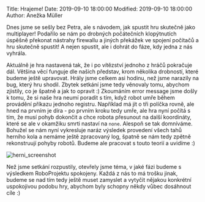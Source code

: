 Title: Hrajeme!
Date: 2019-09-10 18:00:00
Modified: 2019-09-10 18:00:00
Author: Anežka Müller

Dnes jsme se sešly bez Petra, ale s návodem, jak spustit hru skutečně jako multiplayer!
Podařilo se nám po drobných počátečních klopýtnutích úspěšně překonat nástrahy firewallu a jiných překážek ve spojení počítačů a hru skutečně spustit!
A nejen spustit, ale i dohrát do fáze, kdy jedna z nás vyhrála.

Aktuálně je hra nastavená tak, že i po vítězství jednoho z hráčů pokračuje dál.
Většina věcí funguje dle našich představ, krom několika drobností, které budeme ještě upravovat.
Hrály jsme celkem asi hodinu, než jsme narazily na bug, který hru shodil.
Zbytek setkání jsme tedy věnovaly tomu, abychom zjistily, co je špatně a jak to opravit :) 
Zkoumáním error message jsme došly k tomu, že si naše hra neumí poradit s tím, když robot umře během provádění příkazu jednoho registru. 
Například má jít o tři políčka rovně, ale hned na prvním je díra - po prvním kroku tedy umře, ale hra nyní počítá s tím, že musí pohyb dokončit a chce robota přesunout na další koordináty, které se ale v okamžiku smrti nastaví na `none`. 
Alespoň se tak domníváme. 
Bohužel se nám nyní vykresluje naráz výsledek provedení všech tahů herního kola a nemáme ještě zpracovaný log, špatně se nám tedy zpětně rekonstruují pohyby robotů.
Budeme ale pracovat s touto teorií a uvidíme :)

![herni_screenshot](./images/herni_screenshot.png)

Než jsme setkání rozpustily, otevřely jsme téma, v jaké fázi budeme s výsledkem RoboProjektu spokojeny. 
Každá z nás to má trošku jinak, budeme se nad tím tedy ještě muset zamyslet a vytyčit nějakou konkrétní uspokojivou podobu hry, abychom byly schopny někdy vůbec dosáhnout cíle :) 
